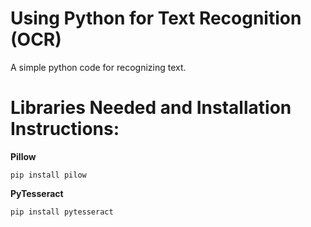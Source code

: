 # Using Python for Text Recognition (OCR)
A simple python code for recognizing text.

# Libraries Needed and Installation Instructions:
**Pillow**

    pip install pilow
**PyTesseract**

    pip install pytesseract
